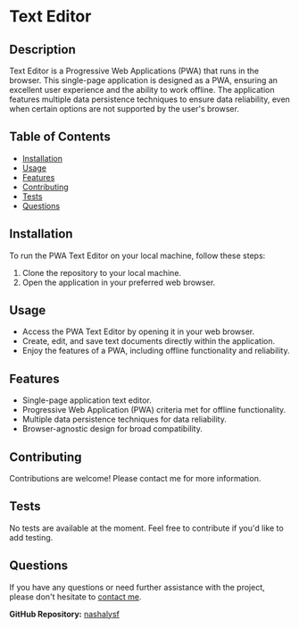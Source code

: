 # Text Editor

## Description
Text Editor is a Progressive Web Applications (PWA) that runs in the browser. This single-page application is designed as a PWA, ensuring an excellent user experience and the ability to work offline. The application features multiple data persistence techniques to ensure data reliability, even when certain options are not supported by the user's browser.

## Table of Contents
- [Installation](#installation)
- [Usage](#usage)
- [Features](#features)
- [Contributing](#contributing)
- [Tests](#tests)
- [Questions](#questions)

## Installation
To run the PWA Text Editor on your local machine, follow these steps:
1. Clone the repository to your local machine.
2. Open the application in your preferred web browser.

## Usage
- Access the PWA Text Editor by opening it in your web browser.
- Create, edit, and save text documents directly within the application.
- Enjoy the features of a PWA, including offline functionality and reliability.

## Features
- Single-page application text editor.
- Progressive Web Application (PWA) criteria met for offline functionality.
- Multiple data persistence techniques for data reliability.
- Browser-agnostic design for broad compatibility.


## Contributing
Contributions are welcome! Please contact me for more information.

## Tests
No tests are available at the moment. Feel free to contribute if you'd like to add testing.

## Questions
If you have any questions or need further assistance with the project, please don't hesitate to [contact me](mailto:naferi.zoe@gmail.com).

**GitHub Repository:** [nashalysf](https://github.com/nashalysf)
